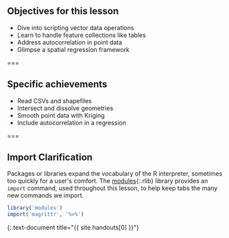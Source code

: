 ---
---

## Objectives for this lesson

- Dive into scripting vector data operations
- Learn to handle feature collections like tables
- Address autocorrelation in point data
- Glimpse a spatial regression framework

===

## Specific achievements

- Read CSVs and shapefiles
- Intersect and dissolve geometries
- Smooth point data with Kriging
- Include autocorrelation in a regression

===

## Import Clarification

Packages or libraries expand the vocabulary of the R interpreter, sometimes too
quickly for a user's comfort. The [modules](){:.rlib} library provides an `import`
command, used throughout this lesson, to help keep tabs the many new commands we
import.


~~~r
library('modules')
import('magrittr', '%>%')
~~~
{:.text-document title="{{ site.handouts[0] }}"}
